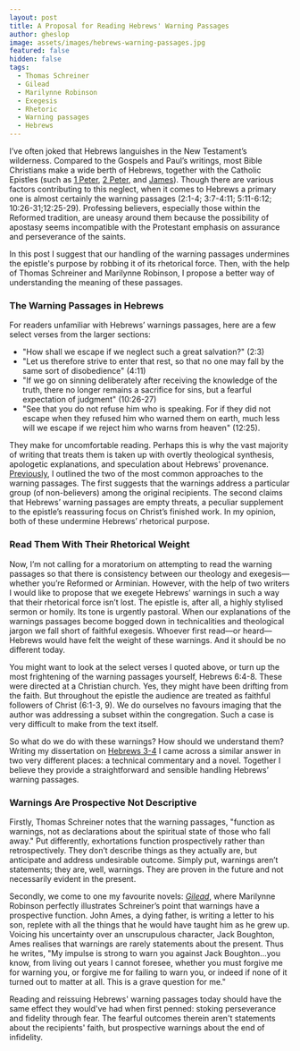 ```yaml
---
layout: post
title: A Proposal for Reading Hebrews' Warning Passages
author: gheslop
image: assets/images/hebrews-warning-passages.jpg
featured: false
hidden: false
tags:
  - Thomas Schreiner
  - Gilead
  - Marilynne Robinson
  - Exegesis
  - Rhetoric
  - Warning passages
  - Hebrews
---
```

I’ve often joked that Hebrews languishes in the New Testament’s wilderness. Compared to the Gospels and Paul’s writings, most Bible Christians make a wide berth of Hebrews, together with the Catholic Epistles (such as [1 Peter](https://rekindle.co.za/content/what-is-1-peter-all-about/ "Summary Of 1 Peter"), [2 Peter](https://rekindle.co.za/content/2020-06-04-add-works-to-your-faith "Add Works To Your Faith"), and [James](https://rekindle.co.za/content/the-epistle-of-james-wisdom-and-works/ "Wisdom And Works In James")). Though there are various factors contributing to this neglect, when it comes to Hebrews a primary one is almost certainly the warning passages (2:1-4; 3:7-4:11; 5:11-6:12; 10:26-31;12:25-29). Professing believers, especially those within the Reformed tradition, are uneasy around them because the possibility of apostasy seems incompatible with the Protestant emphasis on assurance and perseverance of the saints.

In this post I suggest that our handling of the warning passages undermines the epistle's purpose by robbing it of its rhetorical force. Then, with the help of Thomas Schreiner and Marilynne Robinson, I propose a better way of understanding the meaning of these passages.

### The Warning Passages in Hebrews

For readers unfamiliar with Hebrews’ warnings passages, here are a few select verses from the larger sections:

* "How shall we escape if we neglect such a great salvation?" (2:3)
* "Let us therefore strive to enter that rest, so that no one may fall by the same sort of disobedience" (4:11)
* "If we go on sinning deliberately after receiving the knowledge of the truth, there no longer remains a sacrifice for sins, but a fearful expectation of judgment" (10:26-27)
* "See that you do not refuse him who is speaking. For if they did not escape when they refused him who warned them on earth, much less will we escape if we reject him who warns from heaven" (12:25).

They make for uncomfortable reading. Perhaps this is why the vast majority of writing that treats them is taken up with overtly theological synthesis, apologetic explanations, and speculation about Hebrews' provenance. [Previously](https://rekindle.co.za/content/2020-07-29-assurance-apostasy "Apostasy And Assurance"), I outlined the two of the most common approaches to the warning passages. The first suggests that the warnings address a particular group (of non-believers) among the original recipients. The second claims that Hebrews’ warning passages are empty threats, a peculiar supplement to the epistle’s reassuring focus on Christ’s finished work. In my opinion, both of these undermine Hebrews’ rhetorical purpose.

### Read Them With Their Rhetorical Weight

Now, I’m not calling for a moratorium on attempting to read the warning passages so that there is consistency between our theology and exegesis—whether you’re Reformed or Arminian. However, with the help of two writers I would like to propose that we exegete Hebrews’ warnings in such a way that their rhetorical force isn’t lost. The epistle is, after all, a highly stylised sermon or homily. Its tone is urgently pastoral. When our explanations of the warnings passages become bogged down in technicalities and theological jargon we fall short of faithful exegesis. Whoever first read—or heard—Hebrews would have felt the weight of these warnings. And it should be no different today.

You might want to look at the select verses I quoted above, or turn up the most frightening of the warning passages yourself, Hebrews 6:4-8. These were directed at a Christian church. Yes, they might have been drifting from the faith. But throughout the epistle the audience are treated as faithful followers of Christ (6:1-3, 9). We do ourselves no favours imaging that the author was addressing a subset within the congregation. Such a case is very difficult to make from the text itself.

So what do we do with these warnings? How should we understand them? Writing my dissertation on [Hebrews 3-4](https://rekindle.co.za/content/2021-02-23-sabbath-hebrews-4-9 "Rest In Hebrews 3-4") I came across a similar answer in two very different places: a technical commentary and a novel. Together I believe they provide a straightforward and sensible handling Hebrews’ warning passages.

### Warnings Are Prospective Not Descriptive

Firstly, Thomas Schreiner notes that the warning passages, "function as warnings, not as declarations about the spiritual state of those who fall away." Put differently, exhortations function prospectively rather than retrospectively. They don’t describe things as they actually are, but anticipate and address undesirable outcome. Simply put, warnings aren’t statements; they are, well, warnings. They are proven in the future and not necessarily evident in the present.

Secondly, we come to one my favourite novels: [_Gilead_](https://rekindle.co.za/content/reflection-gods-grace-in-gilead-and-reductionism/ "God's Grace In Gilead"), where Marilynne Robinson perfectly illustrates Schreiner’s point that warnings have a prospective function. John Ames, a dying father, is writing a letter to his son, replete with all the things that he would have taught him as he grew up. Voicing his uncertainty over an unscrupulous character, Jack Boughton, Ames realises that warnings are rarely statements about the present. Thus he writes, "My impulse is strong to warn you against Jack Boughton…you know, from living out years I cannot foresee, whether you must forgive me for warning you, or forgive me for failing to warn you, or indeed if none of it turned out to matter at all. This is a grave question for me."

Reading and reissuing Hebrews' warning passages today should have the same effect they would've had when first penned: stoking perseverance and fidelity through fear. The fearful outcomes therein aren't statements about the recipients' faith, but prospective warnings about the end of infidelity.